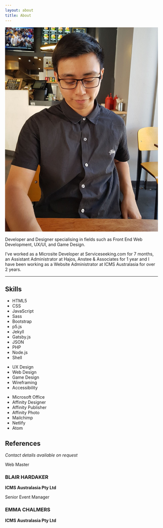 ```yaml
---
layout: about
title: About
---
```


<div class="col-12 col-md-6 col-lg-4">
  <img src="./assets/img/Profile.jpg" class="img-fluid">
</div>

<div class="col-12 col-md-6 col-lg-8 px-md-3 px-lg-5">
  <p class="mt-4 mt-md-0">Developer and Designer specialising in fields such as Front End Web Development, UX/UI, and Game Design.</p>
  <p>I’ve worked as a Microsite Developer at Serviceseeking.com for 7 months, an Assistant Administrator at Hajos, Anstee & Associates for 1 year and I have been working as a Website Administrator at ICMS Australasia for over 2 years.</p>
  <hr>
  <h2>Skills</h2>
  <ul>
    <li>HTML5</li>
    <li>CSS</li>
    <li>JavaScript</li>
    <li>Sass</li>
    <li>Bootstrap</li>
    <li>p5.js</li>
    <li>Jekyll</li>
    <li>Gatsby.js</li>
    <li>JSON</li>
    <li>PHP</li>
    <li>Node.js</li>
    <li>Shell</li>
  </ul>
  <ul>
    <li>UX Design</li>
    <li>Web Design</li>
    <li>Game Design</li>
    <li>Wireframing</li>
    <li>Accessibility</li>
  </ul>
  <ul>
    <li>Microsoft Office</li>
    <li>Affinity Designer</li>
    <li>Affinity Publisher</li>
    <li>Affinity Photo</li>
    <li>Mailchimp</li>
    <li>Netlify</li>
    <li>Atom</li>
  </ul>
  <h2 class="mt-5">References</h2>
  <p><em>Contact details available on request</em></p>
  <div class="row references">
    <div class="col-lg-4">
      <p>Web Master</p>
      <h3>BLAIR HARDAKER</h3>
      <p class="mb-4"><b>ICMS Australasia Pty Ltd</b></p>
    </div>
    <div class="col-lg-4">
      <p>Senior Event Manager</p>
      <h3>EMMA CHALMERS</h3>
      <p class="mb-4"><b>ICMS Australasia Pty Ltd</b></p>
    </div>
  </div>
</div>
